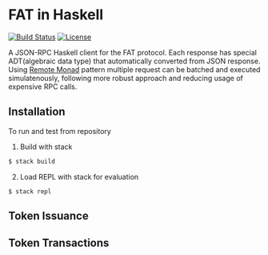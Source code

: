 # FAT in Haskell

[![Build Status](https://travis-ci.com/kompendium-llc/fat-haskell-client.svg?branch=master)](https://travis-ci.com/kompendium-llc/factomfat-haskell-client)
[![License](https://img.shields.io/badge/license-MIT-blue.svg)](https://github.com/kompendium-llc/api-rpc-factom/blob/master/LICENSE)


A JSON-RPC Haskell client for the FAT protocol. Each response has special ADT(algebraic data type) that automatically converted from JSON response. Using [Remote Monad](https://ku-fpg.github.io/files/Gill-15-RemoteMonad.pdf) pattern multiple request can be batched and executed simulatenously, following more robust approach and reducing usage of expensive RPC calls.

## Installation

To run and test from repository

1. Build with stack
```bash
$ stack build
```
2. Load REPL with stack for evaluation
```
$ stack repl
```

## Token Issuance


## Token Transactions